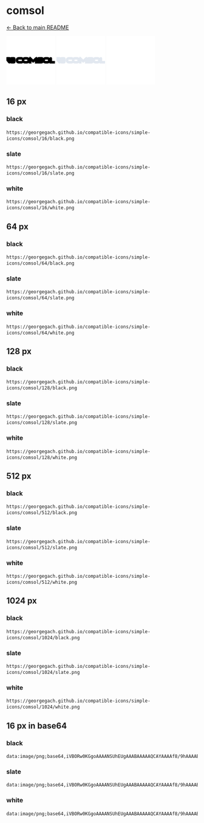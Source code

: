 # comsol

[← Back to main README](../../README.md)


<img src="./128/black.png" width="128" alt="comsol black icon" />
<img src="./128/slate.png" width="128" alt="comsol slate icon" />
<img src="./128/white.png" width="128" alt="comsol white icon" />

## 16 px

### black
```
https://georgegach.github.io/compatible-icons/simple-icons/comsol/16/black.png
```

### slate
```
https://georgegach.github.io/compatible-icons/simple-icons/comsol/16/slate.png
```

### white
```
https://georgegach.github.io/compatible-icons/simple-icons/comsol/16/white.png
```

## 64 px

### black
```
https://georgegach.github.io/compatible-icons/simple-icons/comsol/64/black.png
```

### slate
```
https://georgegach.github.io/compatible-icons/simple-icons/comsol/64/slate.png
```

### white
```
https://georgegach.github.io/compatible-icons/simple-icons/comsol/64/white.png
```

## 128 px

### black
```
https://georgegach.github.io/compatible-icons/simple-icons/comsol/128/black.png
```

### slate
```
https://georgegach.github.io/compatible-icons/simple-icons/comsol/128/slate.png
```

### white
```
https://georgegach.github.io/compatible-icons/simple-icons/comsol/128/white.png
```

## 512 px

### black
```
https://georgegach.github.io/compatible-icons/simple-icons/comsol/512/black.png
```

### slate
```
https://georgegach.github.io/compatible-icons/simple-icons/comsol/512/slate.png
```

### white
```
https://georgegach.github.io/compatible-icons/simple-icons/comsol/512/white.png
```

## 1024 px

### black
```
https://georgegach.github.io/compatible-icons/simple-icons/comsol/1024/black.png
```

### slate
```
https://georgegach.github.io/compatible-icons/simple-icons/comsol/1024/slate.png
```

### white
```
https://georgegach.github.io/compatible-icons/simple-icons/comsol/1024/white.png
```

## 16 px in base64

### black
```
data:image/png;base64,iVBORw0KGgoAAAANSUhEUgAAABAAAAAQCAYAAAAf8/9hAAAABmJLR0QA/wD/AP+gvaeTAAAAgElEQVQ4je3QOwrCABAE0Jf4BxUE0VrwFp7aa9h4D20MFmKMn2YE8QJpMs0syzA7s3RoHz3MMw/RYIEaMxTZDTDCBK9wI4IrHrjgFMMlKqyxxy5zH+eYlNiWOOCdFP88wgZPjHPwe3iFY/EjLHFLhQrTxKxTb5Ck95iVeUGH1vEBXOUZOGDq37sAAAAASUVORK5CYII=
```

### slate
```
data:image/png;base64,iVBORw0KGgoAAAANSUhEUgAAABAAAAAQCAYAAAAf8/9hAAAABmJLR0QA/wD/AP+gvaeTAAAA1ElEQVQ4je3Q0UrCYACG4ff7N3PDsoRIdqAQdBdddbcRQRcwQcYfOBuTSYGaua8b6Dg68LmEB87+gbJtx2XpYYwxB6iqbmI7lG07Xi6dAbzYgxhj3jTNle20ruuRbQEo1t1Hbx+ROqF3YIx9i9haTIP91KNH2VOkFNwI9cbhtLt5CD08SzIAtgEMBpAZGu4FJ6QMIQALId2FfPsqgLL0MMvewmw221VVN5nPr7eLzeZydDh8F0XxtVqtLnZZNsj3+2NRFIf1ep0lSRI+0zT56/Kz3/wAAgZo/Wwos1MAAAAASUVORK5CYII=
```

### white
```
data:image/png;base64,iVBORw0KGgoAAAANSUhEUgAAABAAAAAQCAYAAAAf8/9hAAAABmJLR0QA/wD/AP+gvaeTAAAAjklEQVQ4je3QPWpCYRCF4WduNNciCAFJaiG7yKrdho370EYJxPgTj81nE0gVIc19YZhTHd4ZBv6fSjLFAV1V7ZM8Y4cnHKvqK8kYozZ79PisqlSSD5ywxRpTzFrJKxZ4b3mEDS7o8NZhiTSjn7vHHN+YoG7meMGqIEn/ywlnHPGIcTM9tLIOD3984cBduAJUDS3zDbmxUgAAAABJRU5ErkJggg==
```

